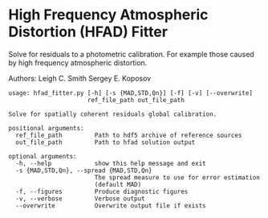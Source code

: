 # High Frequency Atmospheric Distortion (HFAD) Fitter
Solve for residuals to a photometric calibration. For example those caused by
high frequency atmospheric distortion.

Authors:
Leigh C. Smith
Sergey E. Koposov

```
usage: hfad_fitter.py [-h] [-s {MAD,STD,Qn}] [-f] [-v] [--overwrite]
                      ref_file_path out_file_path

Solve for spatially coherent residuals global calibration.

positional arguments:
  ref_file_path         Path to hdf5 archive of reference sources
  out_file_path         Path to hfad solution output

optional arguments:
  -h, --help            show this help message and exit
  -s {MAD,STD,Qn}, --spread {MAD,STD,Qn}
                        The spread measure to use for error estimation
                        (default MAD)
  -f, --figures         Produce diagnostic figures
  -v, --verbose         Verbose output
  --overwrite           Overwrite output file if exists
```
